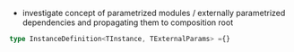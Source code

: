- investigate concept of parametrized modules / externally parametrized dependencies and 
  propagating them to composition root
```typescript
type InstanceDefinition<TInstance, TExternalParams> ={}
```
